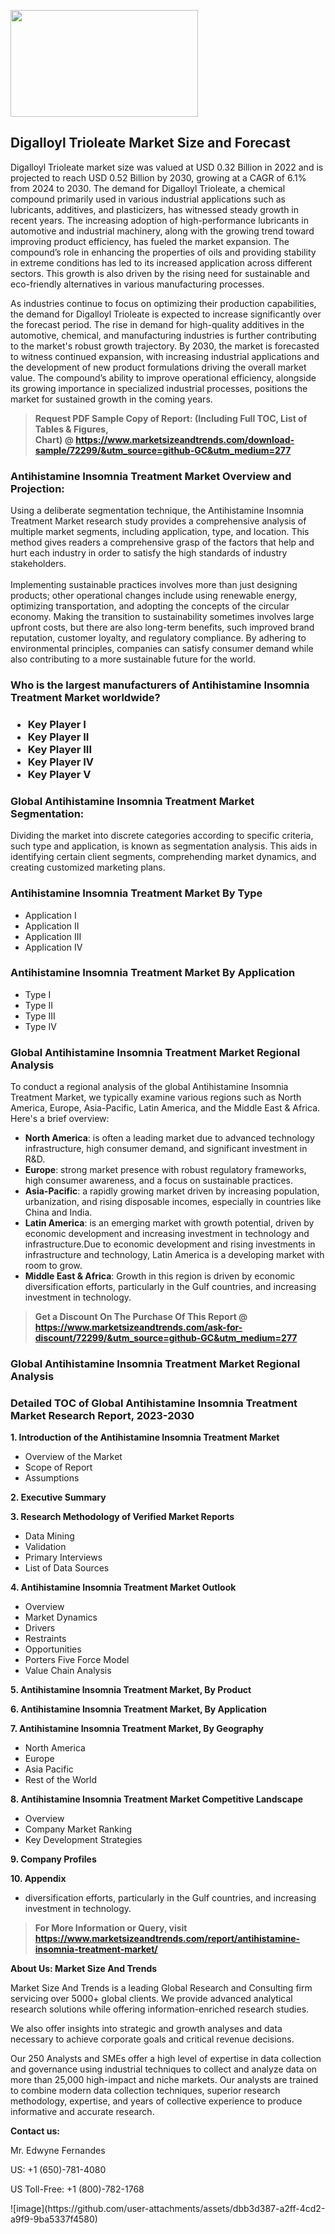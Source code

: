 <p><img class="alignnone size-medium wp-image-20088" src="https://ffe5etoiles.com/wp-content/uploads/2024/12/MST1-300x171.png" alt="" width="300" height="171" /></p><h2>Digalloyl Trioleate Market Size and Forecast</h2><p>Digalloyl Trioleate market size was valued at USD 0.32 Billion in 2022 and is projected to reach USD 0.52 Billion by 2030, growing at a CAGR of 6.1% from 2024 to 2030. The demand for Digalloyl Trioleate, a chemical compound primarily used in various industrial applications such as lubricants, additives, and plasticizers, has witnessed steady growth in recent years. The increasing adoption of high-performance lubricants in automotive and industrial machinery, along with the growing trend toward improving product efficiency, has fueled the market expansion. The compound’s role in enhancing the properties of oils and providing stability in extreme conditions has led to its increased application across different sectors. This growth is also driven by the rising need for sustainable and eco-friendly alternatives in various manufacturing processes.</p><p>As industries continue to focus on optimizing their production capabilities, the demand for Digalloyl Trioleate is expected to increase significantly over the forecast period. The rise in demand for high-quality additives in the automotive, chemical, and manufacturing industries is further contributing to the market's robust growth trajectory. By 2030, the market is forecasted to witness continued expansion, with increasing industrial applications and the development of new product formulations driving the overall market value. The compound’s ability to improve operational efficiency, alongside its growing importance in specialized industrial processes, positions the market for sustained growth in the coming years.</p></p><blockquote id="" class=""><strong>Request PDF Sample Copy of Report: (Including Full TOC, List of Tables &amp; Figures, Chart)&nbsp;@&nbsp;<strong><a href="https://www.marketsizeandtrends.com/download-sample/72299/&utm_source=github-GC&utm_medium=277" target="_blank">https://www.marketsizeandtrends.com/download-sample/72299/&utm_source=github-GC&utm_medium=277</a></strong></strong></blockquote><h3 id="" class="">Antihistamine Insomnia Treatment Market&nbsp;Overview and Projection:</h3><p id="" class="">Using a deliberate segmentation technique, the Antihistamine Insomnia Treatment Market research study provides a comprehensive analysis of multiple market segments, including application, type, and location. This method gives readers a comprehensive grasp of the factors that help and hurt each industry in order to satisfy the high standards of industry stakeholders. <br /> <br />Implementing sustainable practices involves more than just designing products; other operational changes include using renewable energy, optimizing transportation, and adopting the concepts of the circular economy. Making the transition to sustainability sometimes involves large upfront costs, but there are also long-term benefits, such improved brand reputation, customer loyalty, and regulatory compliance. By adhering to environmental principles, companies can satisfy consumer demand while also contributing to a more sustainable future for the world.</p><h3 id="" class="">Who is the largest manufacturers of&nbsp;Antihistamine Insomnia Treatment Market worldwide?</h3><h3 class=""><p><ul><li>Key Player I </li><li> Key Player II </li><li> Key Player III </li><li> Key Player IV </li><li> Key Player V</li></ul></p></h3><h3 id="" class="">Global&nbsp;Antihistamine Insomnia Treatment Market Segmentation:</h3><p id="" class="">Dividing the market into discrete categories according to specific criteria, such type and application, is known as segmentation analysis. This aids in identifying certain client segments, comprehending market dynamics, and creating customized marketing plans.</p><h3 id="" class="">Antihistamine Insomnia Treatment Market&nbsp;By Type</h3><p><p><ul><li>Application I</li><li> Application II</li><li> Application III</li><li> Application IV</p></li></ul></p></p><h3 id="" class="">Antihistamine Insomnia Treatment Market&nbsp;By Application</h3><p class=""><p><ul><li>Type I</li><li> Type II</li><li> Type III</li><li> Type IV</li></ul></p></p><h3 id="" class="">Global Antihistamine Insomnia Treatment Market Regional Analysis</h3><p id="" class="">To conduct a regional analysis of the global Antihistamine Insomnia Treatment Market, we typically examine various regions such as North America, Europe, Asia-Pacific, Latin America, and the Middle East &amp; Africa. Here's a brief overview:</p><ul><li><strong>North America</strong>: is often a leading market due to advanced technology infrastructure, high consumer demand, and significant investment in R&amp;D.</li><li><strong>Europe</strong>: strong market presence with robust regulatory frameworks, high consumer awareness, and a focus on sustainable practices.</li><li><strong>Asia-Pacific</strong>: a rapidly growing market driven by increasing population, urbanization, and rising disposable incomes, especially in countries like China and India.</li><li><strong>Latin America</strong>: is an emerging market with growth potential, driven by economic development and increasing investment in technology and infrastructure.Due to economic development and rising investments in infrastructure and technology, Latin America is a developing market with room to grow.</li><li><strong>Middle East &amp; Africa</strong>: Growth in this region is driven by economic diversification efforts, particularly in the Gulf countries, and increasing investment in technology.</li></ul><blockquote id="" class=""><strong>Get a Discount On The Purchase Of This Report @ <strong><a href="https://www.marketsizeandtrends.com/ask-for-discount/72299/&utm_source=github-GC&utm_medium=277" target="_blank">https://www.marketsizeandtrends.com/ask-for-discount/72299/&utm_source=github-GC&utm_medium=277</a></strong></strong></blockquote><h3 id="" class="">Global Antihistamine Insomnia Treatment Market Regional Analysis</h3><h3 id="" class="">Detailed TOC of Global Antihistamine Insomnia Treatment Market Research Report, 2023-2030</h3><p id="" class=""><strong>1. Introduction of the Antihistamine Insomnia Treatment Market</strong></p><ul><li>Overview of the Market</li><li>Scope of Report</li><li>Assumptions</li></ul><p id="" class=""><strong>2. Executive Summary</strong></p><p id="" class=""><strong>3. Research Methodology of Verified Market Reports</strong></p><ul><li>Data Mining</li><li>Validation</li><li>Primary Interviews</li><li>List of Data Sources</li></ul><p id="" class=""><strong>4. Antihistamine Insomnia Treatment Market Outlook</strong></p><ul><li>Overview</li><li>Market Dynamics</li><li>Drivers</li><li>Restraints</li><li>Opportunities</li><li>Porters Five Force Model</li><li>Value Chain Analysis</li></ul><p id="" class=""><strong>5. Antihistamine Insomnia Treatment Market, By Product</strong></p><p id="" class=""><strong>6. Antihistamine Insomnia Treatment Market, By Application</strong></p><p id="" class=""><strong>7. Antihistamine Insomnia Treatment Market, By Geography</strong></p><ul><li>North America</li><li>Europe</li><li>Asia Pacific</li><li>Rest of the World</li></ul><p id="" class=""><strong>8. Antihistamine Insomnia Treatment Market Competitive Landscape</strong></p><ul><li>Overview</li><li>Company Market Ranking</li><li>Key Development Strategies</li></ul><p id="" class=""><strong>9. Company Profiles</strong></p><p id="" class=""><strong>10. Appendix</strong></p><ul><li>diversification efforts, particularly in the Gulf countries, and increasing investment in technology.</li></ul><blockquote id="" class=""><strong>For More Information or Query, visit <strong><strong><a href="https://www.marketsizeandtrends.com/report/antihistamine-insomnia-treatment-market/" target="_blank">https://www.marketsizeandtrends.com/report/antihistamine-insomnia-treatment-market/</a></strong></strong></strong></blockquote><p id="" class=""><strong>About Us: Market Size And Trends</strong></p><p id="" class="">Market Size And Trends is a leading Global Research and Consulting firm servicing over 5000+ global clients. We provide advanced analytical research solutions while offering information-enriched research studies.</p><p id="" class="">We also offer insights into strategic and growth analyses and data necessary to achieve corporate goals and critical revenue decisions.</p><p id="" class="">Our 250 Analysts and SMEs offer a high level of expertise in data collection and governance using industrial techniques to collect and analyze data on more than 25,000 high-impact and niche markets. Our analysts are trained to combine modern data collection techniques, superior research methodology, expertise, and years of collective experience to produce informative and accurate research.</p><p id="" class=""><strong>Contact us:</strong></p><p id="" class="">Mr. Edwyne Fernandes</p><p id="" class="">US: +1 (650)-781-4080</p><p id="" class="">US Toll-Free: +1 (800)-782-1768</p>
![image](https://github.com/user-attachments/assets/dbb3d387-a2ff-4cd2-a9f9-9ba5337f4580)
